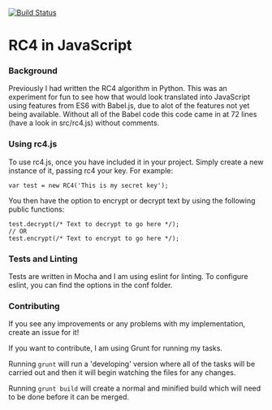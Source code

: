 [![Build Status](https://travis-ci.org/danjford/RC4.js.svg?branch=master)](https://travis-ci.org/danjford/RC4.js)

RC4 in JavaScript
==

### Background

Previously I had written the RC4 algorithm in Python. This was an experiment for fun to see how that would look translated into JavaScript using features from ES6 with Babel.js, due to alot of the features not yet being available. Without all of the Babel code this code came in at 72 lines (have a look in src/rc4.js) without comments.

### Using rc4.js

To use rc4.js, once you have included it in your project. Simply create a new instance of it, passing rc4 your key. For example:

```
var test = new RC4('This is my secret key');
```

You then have the option to encrypt or decrypt text by using the following public functions:

```
test.decrypt(/* Text to decrypt to go here */);
// OR
test.encrypt(/* Text to encrypt to go here */);
```

### Tests and Linting

Tests are written in Mocha and I am using eslint for linting. To configure eslint, you can find the options in the conf folder.

### Contributing

If you see any improvements or any problems with my implementation, create an issue for it!

If you want to contribute, I am using Grunt for running my tasks.

Running `grunt` will run a 'developing' version where all of the tasks will be carried out and then it will begin watching the files for any changes.

Running `grunt build` will create a normal and minified build which will need to be done before it can be merged.
